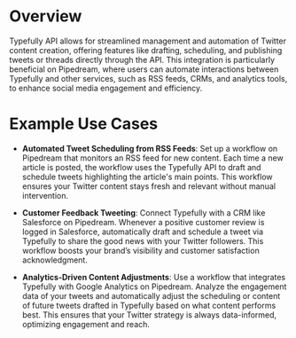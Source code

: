 # Overview

Typefully API allows for streamlined management and automation of Twitter content creation, offering features like drafting, scheduling, and publishing tweets or threads directly through the API. This integration is particularly beneficial on Pipedream, where users can automate interactions between Typefully and other services, such as RSS feeds, CRMs, and analytics tools, to enhance social media engagement and efficiency.

# Example Use Cases

- **Automated Tweet Scheduling from RSS Feeds**: Set up a workflow on Pipedream that monitors an RSS feed for new content. Each time a new article is posted, the workflow uses the Typefully API to draft and schedule tweets highlighting the article's main points. This workflow ensures your Twitter content stays fresh and relevant without manual intervention.

- **Customer Feedback Tweeting**: Connect Typefully with a CRM like Salesforce on Pipedream. Whenever a positive customer review is logged in Salesforce, automatically draft and schedule a tweet via Typefully to share the good news with your Twitter followers. This workflow boosts your brand’s visibility and customer satisfaction acknowledgment.

- **Analytics-Driven Content Adjustments**: Use a workflow that integrates Typefully with Google Analytics on Pipedream. Analyze the engagement data of your tweets and automatically adjust the scheduling or content of future tweets drafted in Typefully based on what content performs best. This ensures that your Twitter strategy is always data-informed, optimizing engagement and reach.
